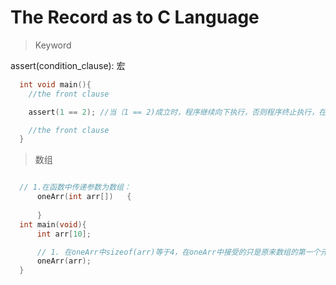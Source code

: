 # The Record as to C Language

> Keyword
  
  assert(condition_clause): 宏
  ```c
 	int void main(){
	  //the front clause

	  assert(1 == 2); //当（1 == 2)成立时，程序继续向下执行，否则程序终止执行，在console中打印相关信息(哪一行、那个文件等)

	  //the front clause
	}
  ```
> 数组

  ```c

  	// 1.在函数中传递参数为数组：
		oneArr(int arr[])	{
			
		}
  	int main(void){
		int arr[10];	

		// 1. 在oneArr中sizeof(arr)等于4，在oneArr中接受的只是原来数组的第一个元素，可以通过指针去遍历原数组中所有的元素，但无法判断原数组的结束位置。
		oneArr(arr);
	}



  ```
